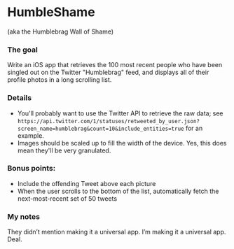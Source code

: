 # HumbleShame
(aka the Humblebrag Wall of Shame)

### The goal
Write an iOS app that retrieves the 100 most recent people who have been singled out on the Twitter "Humblebrag" feed, and displays all of their profile photos in a long scrolling list.

### Details
* You'll probably want to use the Twitter API to retrieve the raw
data; see `https://api.twitter.com/1/statuses/retweeted_by_user.json?screen_name=humblebrag&count=10&include_entities=true`
for an example.
* Images should be scaled up to fill the width of the device. Yes,
this does mean they'll be very granulated.

### Bonus points:
* Include the offending Tweet above each picture
* When the user scrolls to the bottom of the list, automatically fetch
the next-most-recent set of 50 tweets

### My notes
They didn’t mention making it a universal app. I’m making it a universal app. Deal.
